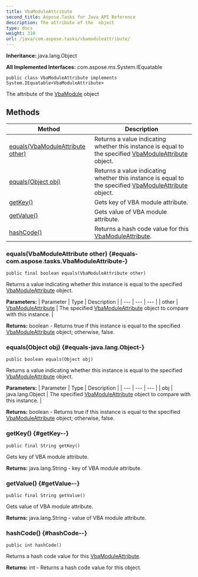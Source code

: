 ```yaml
---
title: VbaModuleAttribute
second_title: Aspose.Tasks for Java API Reference
description: The attribute of the  object
type: docs
weight: 310
url: /java/com.aspose.tasks/vbamoduleattribute/
---
```


**Inheritance:**
java.lang.Object

**All Implemented Interfaces:**
com.aspose.ms.System.IEquatable
```
public class VbaModuleAttribute implements System.IEquatable<VbaModuleAttribute>
```

The attribute of the [VbaModule](../../com.aspose.tasks/vbamodule) object
## Methods

| Method | Description |
| --- | --- |
| [equals(VbaModuleAttribute other)](#equals-com.aspose.tasks.VbaModuleAttribute-) | Returns a value indicating whether this instance is equal to the specified [VbaModuleAttribute](../../com.aspose.tasks/vbamoduleattribute) object. |
| [equals(Object obj)](#equals-java.lang.Object-) | Returns a value indicating whether this instance is equal to the specified [VbaModuleAttribute](../../com.aspose.tasks/vbamoduleattribute) object. |
| [getKey()](#getKey--) | Gets key of VBA module attribute. |
| [getValue()](#getValue--) | Gets value of VBA module attribute. |
| [hashCode()](#hashCode--) | Returns a hash code value for this [VbaModuleAttribute](../../com.aspose.tasks/vbamoduleattribute). |
### equals(VbaModuleAttribute other) {#equals-com.aspose.tasks.VbaModuleAttribute-}
```
public final boolean equals(VbaModuleAttribute other)
```


Returns a value indicating whether this instance is equal to the specified [VbaModuleAttribute](../../com.aspose.tasks/vbamoduleattribute) object.

**Parameters:**
| Parameter | Type | Description |
| --- | --- | --- |
| other | [VbaModuleAttribute](../../com.aspose.tasks/vbamoduleattribute) | The specified [VbaModuleAttribute](../../com.aspose.tasks/vbamoduleattribute) object to compare with this instance. |

**Returns:**
boolean - Returns true if this instance is equal to the specified [VbaModuleAttribute](../../com.aspose.tasks/vbamoduleattribute) object; otherwise, false.
### equals(Object obj) {#equals-java.lang.Object-}
```
public boolean equals(Object obj)
```


Returns a value indicating whether this instance is equal to the specified [VbaModuleAttribute](../../com.aspose.tasks/vbamoduleattribute) object.

**Parameters:**
| Parameter | Type | Description |
| --- | --- | --- |
| obj | java.lang.Object | The specified [VbaModuleAttribute](../../com.aspose.tasks/vbamoduleattribute) object to compare with this instance. |

**Returns:**
boolean - Returns true if this instance is equal to the specified [VbaModuleAttribute](../../com.aspose.tasks/vbamoduleattribute) object; otherwise, false.
### getKey() {#getKey--}
```
public final String getKey()
```


Gets key of VBA module attribute.

**Returns:**
java.lang.String - key of VBA module attribute.
### getValue() {#getValue--}
```
public final String getValue()
```


Gets value of VBA module attribute.

**Returns:**
java.lang.String - value of VBA module attribute.
### hashCode() {#hashCode--}
```
public int hashCode()
```


Returns a hash code value for this [VbaModuleAttribute](../../com.aspose.tasks/vbamoduleattribute).

**Returns:**
int - Returns a hash code value for this object.
